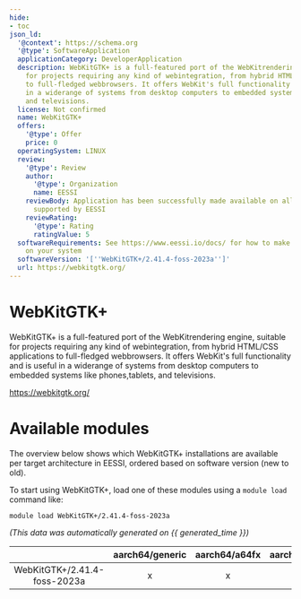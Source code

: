 ```yaml
---
hide:
- toc
json_ld:
  '@context': https://schema.org
  '@type': SoftwareApplication
  applicationCategory: DeveloperApplication
  description: WebKitGTK+ is a full-featured port of the WebKitrendering engine, suitable
    for projects requiring any kind of webintegration, from hybrid HTML/CSS applications
    to full-fledged webbrowsers. It offers WebKit's full functionality and is useful
    in a widerange of systems from desktop computers to embedded systems like phones,tablets,
    and televisions.
  license: Not confirmed
  name: WebKitGTK+
  offers:
    '@type': Offer
    price: 0
  operatingSystem: LINUX
  review:
    '@type': Review
    author:
      '@type': Organization
      name: EESSI
    reviewBody: Application has been successfully made available on all architectures
      supported by EESSI
    reviewRating:
      '@type': Rating
      ratingValue: 5
  softwareRequirements: See https://www.eessi.io/docs/ for how to make EESSI available
    on your system
  softwareVersion: '[''WebKitGTK+/2.41.4-foss-2023a'']'
  url: https://webkitgtk.org/
---
```


WebKitGTK+
==========


WebKitGTK+ is a full-featured port of the WebKitrendering engine, suitable for projects requiring any kind of webintegration, from hybrid HTML/CSS applications to full-fledged webbrowsers. It offers WebKit's full functionality and is useful in a widerange of systems from desktop computers to embedded systems like phones,tablets, and televisions.

https://webkitgtk.org/
# Available modules


The overview below shows which WebKitGTK+ installations are available per target architecture in EESSI, ordered based on software version (new to old).

To start using WebKitGTK+, load one of these modules using a `module load` command like:

```shell
module load WebKitGTK+/2.41.4-foss-2023a
```

*(This data was automatically generated on {{ generated_time }})*

| |aarch64/generic|aarch64/a64fx|aarch64/neoverse_n1|aarch64/neoverse_v1|aarch64/nvidia/grace|x86_64/generic|x86_64/amd/zen2|x86_64/amd/zen3|x86_64/amd/zen4|x86_64/intel/cascadelake|x86_64/intel/haswell|x86_64/intel/icelake|x86_64/intel/sapphirerapids|x86_64/intel/skylake_avx512|
| :---: | :---: | :---: | :---: | :---: | :---: | :---: | :---: | :---: | :---: | :---: | :---: | :---: | :---: | :---: |
|WebKitGTK+/2.41.4-foss-2023a|x|x|x|x|x|x|x|x|x|x|x|x|x|x|
